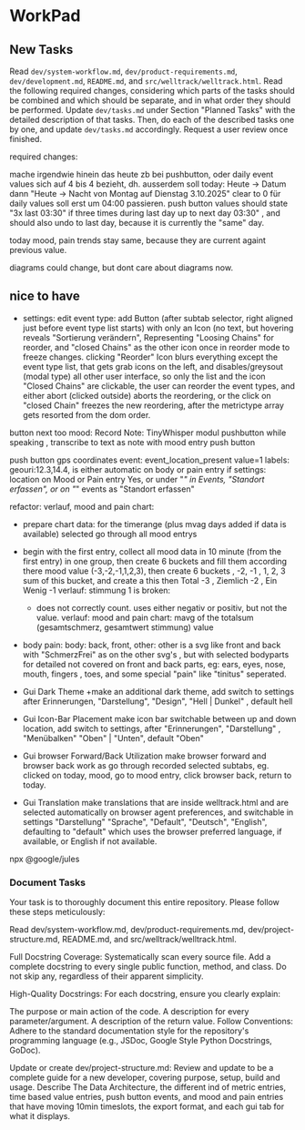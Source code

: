 # WorkPad

## New Tasks

Read `dev/system-workflow.md`, `dev/product-requirements.md`, `dev/development.md`,  `README.md`, and `src/welltrack/welltrack.html`.
Read the following required changes, considering which parts of the tasks should be combined and which should be separate, and in what order they should be performed.
Update `dev/tasks.md` under Section "Planned Tasks" with the detailed description of that tasks.
Then, do each of the described tasks one by one, and update `dev/tasks.md` accordingly.
Request a user review once finished.

required changes:

mache irgendwie hinein das heute zb bei pushbutton, oder daily event values sich auf 4 bis 4 bezieht,
dh. ausserdem soll today: Heute -> Datum dann "Heute -> Nacht von Montag auf Dienstag 3.10.2025"
clear to 0 für daily values soll erst um 04:00 passieren. push button values should state "3x last 03:30" if three times during last day up to next day 03:30" , and should also undo to last day, because it is currently the "same" day.

today mood, pain trends stay same, because they are current againt previous value.

diagrams could change, but dont care about diagrams now.


## nice to have

- settings: edit event type: add Button (after subtab selector, right aligned just before event type list starts) with only an Icon (no text, but hovering reveals "Sortierung verändern", Representing "Loosing Chains" for reorder, and "closed Chains" as the other icon once in reorder mode to freeze changes. clicking "Reorder" Icon blurs everything except the event type list, that gets grab icons on the left, and disables/greysout (modal type) all other user interface, so only the list and the icon "Closed Chains" are clickable, the user can reorder the event types, and either abort (clicked outside) aborts the reordering, or the click on "closed Chain" freezes the new reordering, after the metrictype array gets resorted from the dom order.

button next too mood: Record Note: TinyWhisper modul pushbutton while speaking , transcribe to text as note with mood entry
push button

push button gps coordinates event: event_location_present value=1 labels: geouri:12.3,14.4, is either automatic on body or pain entry if settings: location on Mood or Pain entry Yes, or under "*" in Events, "Standort erfassen", or on "*" events as "Standort erfassen"

refactor: verlauf, mood and pain chart:
+ prepare chart data: for the timerange (plus mvag days added if data is available) selected go through all mood entrys
+ begin with the first entry, collect all mood data in 10 minute (from the first entry) in one group,
then create 6 buckets and fill them according there mood value (-3,-2,-1,1,2,3),
 then create 6 buckets , -2, -1 , 1, 2, 3 sum of this bucket, and create a this then
Total -3 , Ziemlich -2 , Ein Wenig -1
verlauf: stimmung 1 is broken:
    + does not correctly count. uses either negativ or positiv, but not the value.
verlauf: mood and pain chart: mavg of the totalsum (gesamtschmerz, gesamtwert stimmung) value


+ body pain: body: back, front, other: other is a svg like front and back with "SchmerzFrei" as on the other svg's , but with selected bodyparts
  for detailed not covered on front and back parts, eg: ears, eyes, nose, mouth, fingers , toes, and some special "pain" like "tinitus" seperated.


+ Gui Dark Theme
    +make an additional dark theme, add switch to settings after Erinnerungen, "Darstellung", "Design", "Hell | Dunkel" , default hell

+ Gui Icon-Bar Placement
    make icon bar switchable between up and down location, add switch to settings, after "Erinnerungen", "Darstellung" , "Menübalken" "Oben" | "Unten", default "Oben"

+ Gui browser Forward/Back Utilization
    make browser forward and browser back work as go through recorded selected subtabs, eg. clicked on today, mood, go to mood entry, click browser back, return to today.

+ Gui Translation
    make translations that are inside welltrack.html and are selected automatically on browser agent preferences, and switchable in settings "Darstellung" "Sprache", "Default", "Deutsch", "English", defaulting to "default" which uses the browser preferred language, if available, or English if not available.


npx @google/jules


### Document Tasks

Your task is to thoroughly document this entire repository. Please follow these steps meticulously:

Read dev/system-workflow.md, dev/product-requirements.md, dev/project-structure.md, README.md, and src/welltrack/welltrack.html.

Full Docstring Coverage: Systematically scan every source file. Add a complete docstring to every single public function, method, and class. Do not skip any, regardless of their apparent simplicity.

High-Quality Docstrings: For each docstring, ensure you clearly explain:

The purpose or main action of the code.
A description for every parameter/argument.
A description of the return value.
Follow Conventions: Adhere to the standard documentation style for the repository's programming language (e.g., JSDoc, Google Style Python Docstrings, GoDoc).

Update or create dev/project-structure.md: Review and update to be a complete guide for a new developer, covering purpose, setup, build and usage. Describe The Data Architecture, the different ind of metric entries, time based value entries, push button events, and mood and pain entries that have moving 10min timeslots, the export format, and each gui tab for what it displays.
